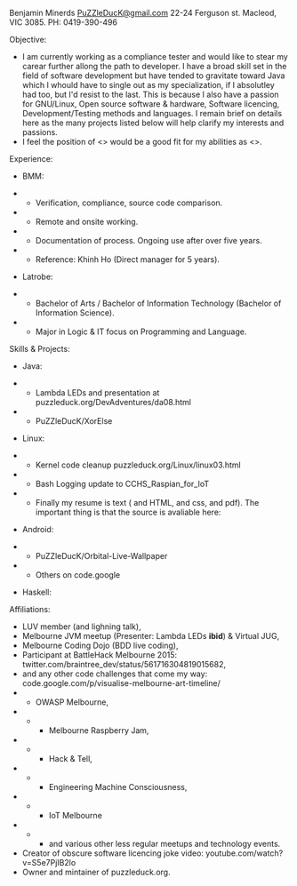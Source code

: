 


Benjamin Minerds
PuZZleDucK@gmail.com
22-24 Ferguson st.
Macleod, VIC 3085.
PH: 0419-390-496


Objective:
 - I am currently working as a compliance tester and would like to stear my carear further allong the path to developer. I have a broad skill set in the field of software development but have tended to gravitate toward Java which I whould have to single out as my specialization, if I absolutley had too, but I'd resist to the last. This is because I also have a passion for GNU/Linux, Open source software & hardware, Software licencing, Development/Testing methods and languages. I remain brief on details here as the many projects listed below will help clarify my interests and passions.
 - I feel the position of <> would be a good fit for my abilities as <>.

Experience:
 - BMM:
 - - Verification, compliance, source code comparison.
 - - Remote and onsite working.
 - - Documentation of process. Ongoing use after over five years.
 - - Reference: Khinh Ho (Direct manager for 5 years).

 - Latrobe:
 - - Bachelor of Arts / Bachelor of Information Technology (Bachelor of Information Science).
 - - Major in Logic & IT focus on Programming and Language.

Skills & Projects:
 - Java:
 - - Lambda LEDs and presentation at puzzleduck.org/DevAdventures/da08.html
 - - PuZZleDucK/XorElse
 
 - Linux:
 - - Kernel code cleanup puzzleduck.org/Linux/linux03.html
 - - Bash Logging update to CCHS_Raspian_for_IoT
 - - Finally my resume is text (<ahem> and HTML, and css, and pdf). The important thing is that the source is avaliable here: 

 - Android:
 - - PuZZleDucK/Orbital-Live-Wallpaper
 - - Others on code.google

 - Haskell:

Affiliations:
 - LUV member (and lighning talk),
 - Melbourne JVM meetup (Presenter: Lambda LEDs **ibid**) & Virtual JUG,
 - Melbourne Coding Dojo (BDD live coding),
 - Participant at BattleHack Melbourne 2015: twitter.com/braintree_dev/status/561716304819015682,
 - and any other code challenges that come my way: code.google.com/p/visualise-melbourne-art-timeline/
 - - OWASP Melbourne,
 - - - Melbourne Raspberry Jam,
 - - - Hack & Tell,
 - - - Engineering Machine Consciousness,
 - - - IoT Melbourne
 - - - and various other less regular meetups and technology events.
 - Creator of obscure software licencing joke video: youtube.com/watch?v=S5e7PjIB2lo
 - Owner and mintainer of puzzleduck.org.








